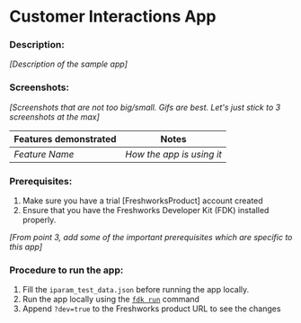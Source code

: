 # Customer Interactions App

### Description:

_[Description of the sample app]_

### Screenshots:

_[Screenshots that are not too big/small. Gifs are best. Let's just stick to 3 screenshots at the max]_

Features demonstrated | Notes
-------------------- | ------
 _Feature Name_ | _How the app is using it_

### Prerequisites:
1. Make sure you have a trial [FreshworksProduct] account created
2. Ensure that you have the Freshworks Developer Kit (FDK) installed properly.

_[From point 3, add some of the important prerequisites which are specific to this app]_

### Procedure to run the app:
1. Fill the `iparam_test_data.json` before running the app locally.
2. Run the app locally using the [`fdk run`](https://developers.freshchat.com/v2/docs/freshworks-cli/#run) command
3. Append `?dev=true` to the Freshworks product URL to see the changes
